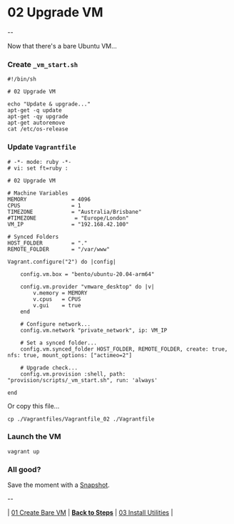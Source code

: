 # 02 Upgrade VM

--

Now that there's a bare Ubuntu VM…

### Create `_vm_start.sh`

```
#!/bin/sh

# 02 Upgrade VM

echo "Update & upgrade..."
apt-get -q update
apt-get -qy upgrade
apt-get autoremove
cat /etc/os-release
```

### Update `Vagrantfile`

```
# -*- mode: ruby -*-
# vi: set ft=ruby :

# 02 Upgrade VM

# Machine Variables
MEMORY              = 4096
CPUS                = 1
TIMEZONE            = "Australia/Brisbane"
#TIMEZONE            = "Europe/London"
VM_IP               = "192.168.42.100"

# Synced Folders
HOST_FOLDER         = "."
REMOTE_FOLDER       = "/var/www"

Vagrant.configure("2") do |config|

	config.vm.box = "bento/ubuntu-20.04-arm64"

	config.vm.provider "vmware_desktop" do |v|
		v.memory = MEMORY
		v.cpus   = CPUS
		v.gui    = true
	end

	# Configure network...
	config.vm.network "private_network", ip: VM_IP

	# Set a synced folder...
	config.vm.synced_folder HOST_FOLDER, REMOTE_FOLDER, create: true, nfs: true, mount_options: ["actimeo=2"]

	# Upgrade check...
	config.vm.provision :shell, path: "provision/scripts/_vm_start.sh", run: 'always'

end
```

Or copy this file...

```
cp ./Vagrantfiles/Vagrantfile_02 ./Vagrantfile
```

### Launch the VM

```
vagrant up
```

### All good?

Save the moment with a [Snapshot](./Snapshots.md).

--

<!-- 02 Upgrade VM -->
| [01 Create Bare VM](./01_Create_Bare_VM.md)
| [**Back to Steps**](../README.md)
| [03 Install Utilities](./03_Install_Utilities.md)
|

